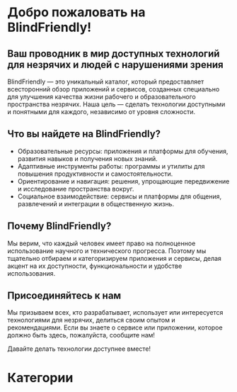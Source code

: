 # Добро пожаловать на BlindFriendly!

## Ваш проводник в мир доступных технологий для незрячих и людей с нарушениями зрения

BlindFriendly — это уникальный каталог, который предоставляет всесторонний обзор приложений и сервисов, созданных специально для улучшения качества жизни рабочего и образовательного пространства незрячих. Наша цель — сделать технологии доступными и понятными для каждого, независимо от уровня сложности.

## Что вы найдете на BlindFriendly?
- Образовательные ресурсы: приложения и платформы для обучения, развития навыков и получения новых знаний.
- Адаптивные инструменты работы: программы и утилиты для повышения продуктивности и самостоятельности.
- Ориентирование и навигация: решения, упрощающие передвижение и исследование пространства вокруг.
- Социальное взаимодействие: сервисы и платформы для общения, развлечений и интеграции в общественную жизнь.

## Почему BlindFriendly?
Мы верим, что каждый человек имеет право на полноценное использование научного и технического прогресса. Поэтому мы тщательно отбираем и категоризируем приложения и сервисы, делая акцент на их доступности, функциональности и удобстве использования.

## Присоединяйтесь к нам
Мы призываем всех, кто разрабатывает, использует или интересуется технологиями для незрячих, делиться своим опытом и рекомендациями. Если вы знаете о сервисе или приложении, которое должно быть здесь, пожалуйста, сообщите нам!

Давайте делать технологии доступнее вместе!

# Категории
